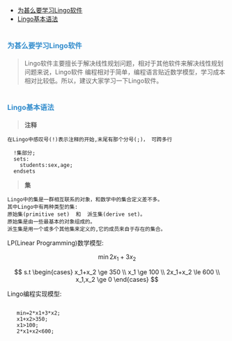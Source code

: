 
<!-- MarkdownTOC -->

- [为甚么要学习Lingo软件](#为甚么要学习lingo软件)
- [Lingo基本语法](#lingo基本语法)

<!-- /MarkdownTOC -->


<a name="为甚么要学习lingo软件"></a>
# <span style="font-size:16px;color:#338DCD">为甚么要学习Lingo软件</span>

> Lingo软件主要擅长于解决线性规划问题，相对于其他软件来解决线性规划问题来说，Lingo软件
编程相对于简单，编程语言贴近数学模型，学习成本相对比较低。所以，建议大家学习一下Lingo软件。


<a name="lingo基本语法"></a>
# <span style="font-size:16px;color:#338DCD">Lingo基本语法</span>

>**<strong>注释</strong>**
 
    在Lingo中感叹号(!)表示注释的开始,末尾有那个分号(;)， 可跨多行

```lingo
  !集部分;
  sets:
    students:sex,age;
  endsets
```

>**<strong>集</strong>**
 
    Lingo中的集是一群相互联系的对象，和数学中的集合定义差不多。
    其中Lingo中有两种类型的集:
    原始集(primitive set)  和  派生集(derive set)。
    原始集是由一些最基本的对象组成的。
    派生集是用一个或多个其他集来定义的,它的成员来自于存在的集合。

LP(Linear Programming)数学模型:

   $$
   \min 2x_1+3x_2
   $$

   $$
   s.t    
   \begin{cases}
     x_1+x_2  \ge 350 \\
     x_1      \ge 100 \\
     2x_1+x_2 \le 600 \\
     x_1,x_2  \ge 0
   \end{cases}
   $$

Lingo编程实现模型:

```LinGo

   min=2*x1+3*x2;
   x1+x2>350;
   x1>100;
   2*x1+x2<600;

```